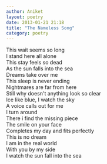 ```yaml
---
author: Aniket
layout: poetry
date: 2013-01-21 21:18
title: "The Nameless Song"
category: poetry
---
```


This wait seems so long<br/>
I stand here all alone<br/>
This stay feels so dead<br/>
As the sun falls into the sea<br/>
Dreams take over me<br/>
This sleep is never ending<br/>
Nightmares are far from here<br/>
Still why doesn't anything look so clear<br/>
Ice like blue, I watch the sky<br/>
A voice calls out for me<br/>
I turn around<br/>
There i find the missing piece<br/>
The smile on your face<br/>
Completes my day and fits perfectly<br/>
This is no dream<br/>
I am in the real world<br/>
With you by my side<br/>
I watch the sun fall into the sea